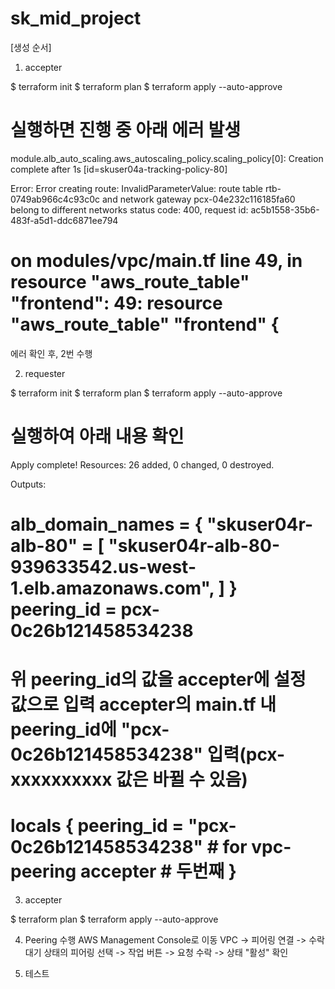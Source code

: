 # sk_mid_project

[생성 순서]

1. accepter

$ terraform init
$ terraform plan
$ terraform apply --auto-approve

실행하면 진행 중 아래 에러 발생
============================================================================================================================================================
module.alb_auto_scaling.aws_autoscaling_policy.scaling_policy[0]: Creation complete after 1s [id=skuser04a-tracking-policy-80]

Error: Error creating route: InvalidParameterValue: route table rtb-0749ab966c4c93c0c and network gateway pcx-04e232c116185fa60 belong to different networks
        status code: 400, request id: ac5b1558-35b6-483f-a5d1-ddc6871ee794

  on modules/vpc/main.tf line 49, in resource "aws_route_table" "frontend":
  49: resource "aws_route_table" "frontend" {
============================================================================================================================================================
에러 확인 후, 2번 수행

2. requester

$ terraform init
$ terraform plan
$ terraform apply --auto-approve

실행하여 아래 내용 확인
============================================================================================================================================================
Apply complete! Resources: 26 added, 0 changed, 0 destroyed.

Outputs:

alb_domain_names = {
  "skuser04r-alb-80" = [
    "skuser04r-alb-80-939633542.us-west-1.elb.amazonaws.com",
  ]
}
peering_id = pcx-0c26b121458534238
============================================================================================================================================================

위 peering_id의 값을 accepter에 설정 값으로 입력
accepter의 main.tf 내 peering_id에 "pcx-0c26b121458534238" 입력(pcx-xxxxxxxxxx 값은 바뀔 수 있음)
============================================================================================================================================================
locals {
  peering_id = "pcx-0c26b121458534238"        # for vpc-peering accepter # 두번째
}
============================================================================================================================================================

3. accepter

$ terraform plan
$ terraform apply --auto-approve

4. Peering 수행
AWS Management Console로 이동
VPC -> 피어링 연결 -> 수락대기 상태의 피어링 선택 -> 작업 버튼 -> 요청 수락 -> 상태 "활성" 확인

5. 테스트